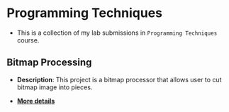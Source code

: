 # Programming Techniques

- This is a collection of my lab submissions in `Programming Techniques` course.

## Bitmap Processing

- **Description**: This project is a bitmap processor that allows user to cut bitmap image into pieces.

- [**More details**](./theory/bitmap-processor/cpp/README.md)
